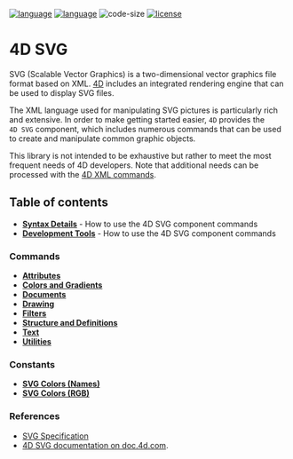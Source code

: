 [![language](https://img.shields.io/static/v1?label=language&message=4d&color=blue)](https://developer.4d.com/)
[![language](https://img.shields.io/github/languages/top/4d/4D-SVG.svg)](https://developer.4d.com/)
![code-size](https://img.shields.io/github/languages/code-size/4d/4D-SVG.svg)
[![license](https://img.shields.io/github/license/4d/4D-SVG)](LICENSE)

# 4D SVG

SVG (Scalable Vector Graphics) is a two-dimensional vector graphics file format based on XML. [4D](https://us.4d.com/4d-development) includes an integrated rendering engine that can be used to display SVG files.

The XML language used for manipulating SVG pictures is particularly rich and extensive. In order to make getting started easier, `4D` provides the `4D SVG` component, which includes numerous commands that can be used to create and manipulate common graphic objects.

This library is not intended to be exhaustive but rather to meet the most frequent needs of 4D developers. Note that additional needs can be processed with the [4D XML commands](https://developer.4d.com/docs/commands/theme/XML-DOM).

## Table of contents

- [**Syntax Details**](Documentation/syntax-details.md) - How to use the 4D SVG component commands
- [**Development Tools**](Documentation/development-tools.md) - How to use the 4D SVG component commands

### Commands

- [**Attributes**](Documentation/attributes.md)
- [**Colors and Gradients**](Documentation/colors-and-gradients.md)
- [**Documents**](Documentation/documents.md)
- [**Drawing**](Documentation/drawing.md)
- [**Filters**](Documentation/filters.md)
- [**Structure and Definitions**](Documentation/structure-and-definitions.md)
- [**Text**](Documentation/text.md)
- [**Utilities**](Documentation/utilities.md)

### Constants

- [**SVG Colors (Names)**](Documentation/svg-colors-names.md)
- [**SVG Colors (RGB)**](Documentation/svg-colors-rgb.md)

### References

- [SVG Specification](http://www.w3.org/TR/SVG12/)
- [4D SVG documentation on doc.4d.com](https://doc.4d.com/4Dv20/4D/20/4D-SVG-Component.300-6342815.en.html).

